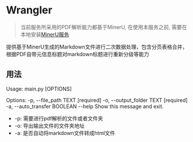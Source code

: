 # Wrangler

> 当前服务所采用的PDF解析能力都基于MinerU, 在使用本服务之前, 需要在本地安装[MinerU服务](https://github.com/opendatalab/MinerU/blob/master/README_zh-CN.md)

提供基于MinerU生成的Markdown文件进行二次数据处理，包含分页表格合并，根据PDF自带元信息标题对markdown标题进行重新分级等能力

## 用法

Usage: main.py [OPTIONS]

Options:
  -p, --file_path TEXT         [required]
  -o, --output_folder TEXT     [required]
  -a, --auto_transfer BOOLEAN
  --help                       Show this message and exit.

- -p: 需要进行pdf解析的文件或者文件夹
- -o: 导出输出文件的文件夹地址
- -a: 是否自动将markdown文件转成html文件
